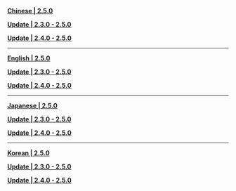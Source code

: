 **[Chinese | 2.5.0](https://autopatchcnws.yuanshen.com/client_app/download/pc_zip/20220125104630_obObq2oqPuPFT2Zt/Audio_Chinese_2.5.0.zip)**

**[Update | 2.3.0 - 2.5.0](https://autopatchcnws.yuanshen.com/client_app/update/hk4e_cn/18/zh-cn_2.3.0_2.5.0_hdiff_QX8uiUWDEKtaNc7Y.zip)**

**[Update | 2.4.0 - 2.5.0](https://autopatchcnws.yuanshen.com/client_app/update/hk4e_cn/18/zh-cn_2.4.0_2.5.0_hdiff_iMV0jFhZnJf9e1E2.zip)**

---

**[English | 2.5.0](https://autopatchcnws.yuanshen.com/client_app/download/pc_zip/20220125104630_obObq2oqPuPFT2Zt/Audio_English(US)_2.5.0.zip)**

**[Update | 2.3.0 - 2.5.0](https://autopatchcnws.yuanshen.com/client_app/update/hk4e_cn/18/en-us_2.3.0_2.5.0_hdiff_Fh4wcf2JuoGKLOIq.zip)**

**[Update | 2.4.0 - 2.5.0](https://autopatchcnws.yuanshen.com/client_app/update/hk4e_cn/18/en-us_2.4.0_2.5.0_hdiff_NqsACMoZrPGfxUae.zip)**

---

**[Japanese | 2.5.0](https://autopatchcnws.yuanshen.com/client_app/download/pc_zip/20220125104630_obObq2oqPuPFT2Zt/Audio_Japanese_2.5.0.zip)**

**[Update | 2.3.0 - 2.5.0](https://autopatchcnws.yuanshen.com/client_app/update/hk4e_cn/18/ja-jp_2.3.0_2.5.0_hdiff_4GhrqoQIdsp0CwSe.zip)**

**[Update | 2.4.0 - 2.5.0](https://autopatchcnws.yuanshen.com/client_app/update/hk4e_cn/18/ja-jp_2.4.0_2.5.0_hdiff_A3Zd9Uwf6x8jhNan.zip)**

---

**[Korean | 2.5.0](https://autopatchcnws.yuanshen.com/client_app/download/pc_zip/20220125104630_obObq2oqPuPFT2Zt/Audio_Korean_2.5.0.zip)**

**[Update | 2.3.0 - 2.5.0](https://autopatchcnws.yuanshen.com/client_app/update/hk4e_cn/18/ko-kr_2.3.0_2.5.0_hdiff_eb2EFVxrizdMmqHJ.zip)**

**[Update | 2.4.0 - 2.5.0](https://autopatchcnws.yuanshen.com/client_app/update/hk4e_cn/18/ko-kr_2.4.0_2.5.0_hdiff_xFHXu1MbnRlkp2YB.zip)**
